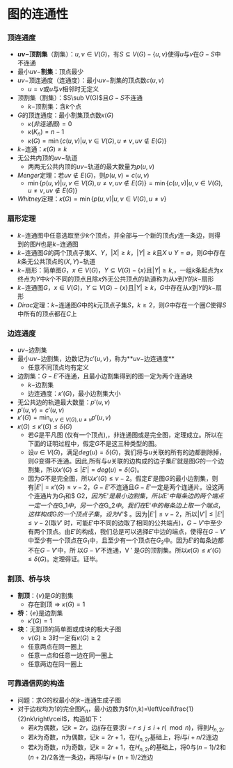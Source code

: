 # 图的连通性

### 顶连通度

- **$uv-$顶割集**（割集）：$u,v\in V(G)$，有$S\subseteq V(G)-\{u,v\}$使得$u$与$v$在$G-S$中不连通
- 最小$uv-$**割集**：顶点最少
- $uv-$顶连通度（连通度）：最小$uv-$割集的顶点数$c(u,v)$
    - $u=v$或$u$与$v$相邻时无定义
- 顶割集（割集）：$S\sub V(G)$且$G-S$不连通
    - $k-$顶割集：含$k$个点
- $G$的顶连通度：最小割集顶点数$\kappa(G)$
    - $\kappa(非连通图)=0$
    - $\kappa(K_n)=n-1$
    - $\kappa(G)=\min\{c(u,v)|u,v\in V(G),u\neq v,uv\not\in E(G)\}$
- $k-$连通：$\kappa(G)\geq k$
- 无公共内顶的$uv-$轨道
    - 两两无公共内顶的$uv-$轨道的最大数量为$p(u,v)$
- $Menger$定理：若$uv\not\in E(G)$，则$p(u,v)=c(u,v)$
    - $\min\{p(u,v)|u,v\in V(G),u\neq v,uv\not\in E(G)\}=\min\{c(u,v)|u,v\in V(G),u\neq v,uv\not\in E(G)\}$
- $Whitney$定理：$\kappa(G)=\min\{p(u,v)|u,v\in V(G),u\neq v\}$

### 扇形定理

- $k-$连通图中任意选取至少$k$个顶点，并全部与一个新的顶点$y$连一条边，则得到的图$H$也是$k-$连通图
- $k-$连通图$G$的两个顶点子集$X$、$Y$，$|X|\geq k$，$|Y|\geq k$且$X\cup Y=\emptyset$，则$G$中存在$k$条无公共顶点的$(X,Y)-$轨道
- $k-$扇形：简单图$G$，$x\in V(G)$，$Y\subseteq V(G)-\{x\}$且$|Y|\geq k$,，一组$k$条起点为$x$终点为$Y$中$k$个不同的顶点且除$x$外无公共顶点的轨道称为从$x$到$Y$的$k-$扇形
- $k-$连通图$G$，$x\in V(G)$，$Y\subseteq V(G)-\{x\}$且$|Y|\geq k$，$G$中存在从$x$到$Y$的$k-$扇形
- $Dirac$定理：$k-$连通图$G$中的$k$元顶点子集$S$，$k\geq 2$，则$G$中存在一个圈$C$使得$S$中所有的顶点都在$C$上

### 边连通度

- $uv-$边割集
- 最小$uv-$边割集，边数记为$c'(u,v)$，称为**$uv-$边连通度**
    - 任意不同顶点均有定义
- 边割集：$G-E'$不连通，且最小边割集得到的图一定为两个连通块
    - $k-$边割集
    - 边连通度：$\kappa'(G)$，最小边割集大小
-  无公共边的轨道最大数量：$p'(u,v)$
- $p'(u,v)=c'(u,v)$
- $\displaystyle\kappa'(G)=\min_{u,v\in V(G),u\neq v}p'(u,v)$
- $\kappa(G)\leq \kappa'(G)\leq\delta(G)$
    - 若$G$是平凡图 (仅有一个顶点),，非连通图或是完全图，定理成立。所以在下面的证明过程中，假定$G$不是这三种类型的图。
    - 设$u\in V(G)$，满足$deg(u)=\delta(G)$，我们将与$u$关联的所有的边都删除掉，则$G$变得不连通。因此,所有与$u$关联的边构成的边子集$E'$就是图$G$的一个边割集，所以$\kappa'(G)\leq|E'|=deg(u)=\delta(G)$。
    - 因为$G$不是完全图，所以$\kappa'(G)\leq\nu-2$。假定$E'$是图$G$的最小边割集，则有$|E'|=\kappa'(G)\leq\nu-2$，$G−E'$不连通且$G−E'$一定是两个连通片。设这两个连通片为$G_1$和$ G2$，因为$E'$是最小边割集，所以$E'$中每条边的两个端 点一定一个在$G_1$中，另一个在$G_2$中。我们在$E'$中的每条边上取一个端点，这样构成$G$的一个顶点子集，设为$V'$ 。因为$|E'|\leq\nu-2$，所以$|V'|\leq|E'|\leq\nu-2$(取$V'$ 时，可能$E'$中不同的边取了相同的公共端点)，$G−V'$中至少有两个顶点。由$E'$的构成，我们总是可以选择$E'$中边的端点，使得在$G-V'$中至少有一个顶点在$G_1$中，且至少有一个顶点在$G_2$中。因为$E'$的每条边都不在$G-V'$中，所 以$G-V'$不连通，V ′ 是$G$的顶割集。所以$\kappa(G)\leq\kappa'(G)\leq\delta(G)$。定理得证。证毕。

### 割顶、桥与块

- **割顶**：$\{v\}$是$G$的割集
    - 存在割顶$\Rightarrow\kappa(G)=1$
- **桥**：$\{e\}$是边割集
    - $\kappa'(G)=1$
- **块**：无割顶的简单图或成块的极大子图
    - $\nu(G)\geq 3$时一定有$\kappa(G)\geq 2$
    - 任意两点在同一圈上
    - 任意一点和任意一边在同一圈上
    - 任意两边在同一圈上

### 可靠通信网的构造

- 问题：求$G$的权最小的$k-$连通生成子图
- 对于边权均为$1$的完全图$K_n$，最小边数为$f(n,k)=\left\lceil\frac{1}{2}nk\right\rceil$，构造如下：
    - 若$k$为偶数，记$k=2r$，边$ij$存在要求$i-r\leq j\leq i+r(\mod n)$，得到$H_{n,2r}$
    - 若$k$为奇数，$n$为偶数，记$k=2r+1$，在$H_{n,2r}$基础上，将$i$与$i+n/2$连边
    - 若$k$为奇数，$n$为奇数，记$k=2r+1$，在$H_{n,2r}$的基础上，将$0$与$(n-1)/2$和$(n+2)/2$各连一条边，再将$i$与$i+(n+1)/2$连边
